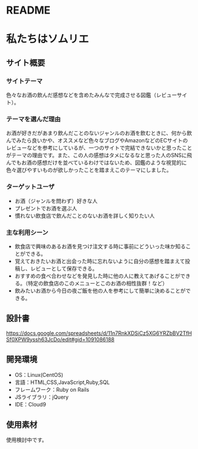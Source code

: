 # README

# 私たちはソムリエ

## サイト概要
### サイトテーマ
色々なお酒の飲んだ感想などを含めたみんなで完成させる図鑑（レビューサイト）。

### テーマを選んだ理由
お酒が好きだがあまり飲んだことのないジャンルのお酒を飲むときに、何から飲んでみたら良いかや、オススメなど色々なブログやAmazonなどのECサイトのレビューなどを参考にしているが、一つのサイトで完結できないかと思ったことがテーマの理由です。また、この人の感想はタメになるなと思った人のSNSに飛んでもお酒の感想だけを並べているわけではないため、図鑑のような視覚的に色々選びやすいものが欲しかったことを踏まえこのテーマにしました。

### ターゲットユーザ
- お酒（ジャンルを問わず）好きな人
- プレゼントでお酒を選ぶ人
- 慣れない飲食店で飲んだことのないお酒を詳しく知りたい人

### 主な利用シーン
- 飲食店で興味のあるお酒を見つけ注文する時に事前にどういった味か知ることができる。
- 覚えておきたいお酒と出会った時に忘れないように自分の感想を踏まえて投稿し、レビューとして保存できる。
- おすすめの食べ合わせなどを発見した時に他の人に教えてあげることができる。（特定の飲食店のこのメニューとこのお酒の相性抜群！など）
- 飲みたいお酒から今日の夜ご飯を他の人を参考にして簡単に決めることができる。

## 設計書
https://docs.google.com/spreadsheets/d/11n7RnkXDSiCz5XG6YRZbBV2TfHSf0XPW9yssh63JcDo/edit#gid=1091086188

## 開発環境
- OS：Linux(CentOS)
- 言語：HTML,CSS,JavaScript,Ruby,SQL
- フレームワーク：Ruby on Rails
- JSライブラリ：jQuery
- IDE：Cloud9

## 使用素材
使用検討中です。
